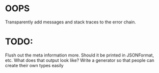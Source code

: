 # OOPS

Transparently add messages and stack traces to the error chain.


# TODO:
Flush out the meta information more. Should it be printed in JSONFormat, etc. What does that output look like?
Write a generator so that people can create their own types easily